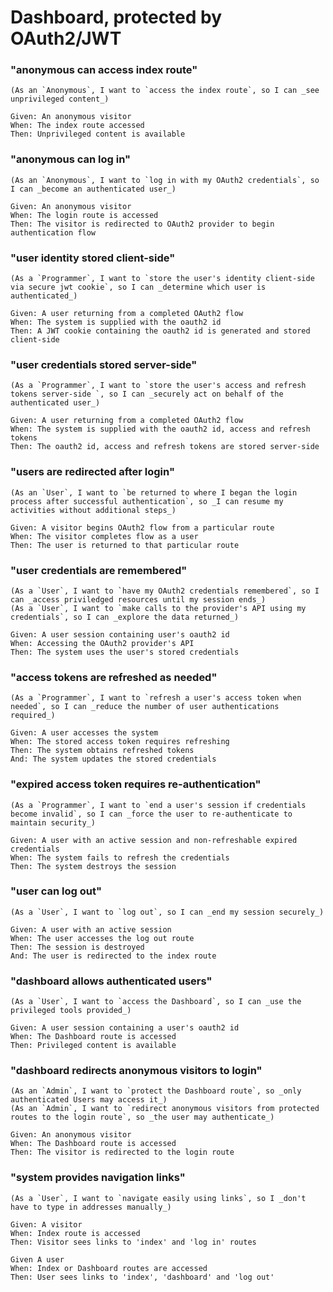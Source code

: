 # Dashboard, protected by OAuth2/JWT


### "anonymous can access index route"
    (As an `Anonymous`, I want to `access the index route`, so I can _see unprivileged content_)

    Given: An anonymous visitor
    When: The index route accessed
    Then: Unprivileged content is available

### "anonymous can log in"
    (As an `Anonymous`, I want to `log in with my OAuth2 credentials`, so I can _become an authenticated user_)

    Given: An anonymous visitor
    When: The login route is accessed
    Then: The visitor is redirected to OAuth2 provider to begin authentication flow

### "user identity stored client-side"
    (As a `Programmer`, I want to `store the user's identity client-side via secure jwt cookie`, so I can _determine which user is authenticated_)

    Given: A user returning from a completed OAuth2 flow
    When: The system is supplied with the oauth2 id
    Then: A JWT cookie containing the oauth2 id is generated and stored client-side

### "user credentials stored server-side"
    (As a `Programmer`, I want to `store the user's access and refresh tokens server-side `, so I can _securely act on behalf of the authenticated user_)

    Given: A user returning from a completed OAuth2 flow
    When: The system is supplied with the oauth2 id, access and refresh tokens
    Then: The oauth2 id, access and refresh tokens are stored server-side

### "users are redirected after login"
    (As an `User`, I want to `be returned to where I began the login process after successful authentication`, so _I can resume my activities without additional steps_)

    Given: A visitor begins OAuth2 flow from a particular route
    When: The visitor completes flow as a user
    Then: The user is returned to that particular route 

### "user credentials are remembered"
    (As a `User`, I want to `have my OAuth2 credentials remembered`, so I can _access priviledged resources until my session ends_)
    (As a `User`, I want to `make calls to the provider's API using my credentials`, so I can _explore the data returned_)

    Given: A user session containing user's oauth2 id
    When: Accessing the OAuth2 provider's API
    Then: The system uses the user's stored credentials

### "access tokens are refreshed as needed"
    (As a `Programmer`, I want to `refresh a user's access token when needed`, so I can _reduce the number of user authentications required_)

    Given: A user accesses the system
    When: The stored access token requires refreshing
    Then: The system obtains refreshed tokens
    And: The system updates the stored credentials

### "expired access token requires re-authentication"
    (As a `Programmer`, I want to `end a user's session if credentials become invalid`, so I can _force the user to re-authenticate to maintain security_)

    Given: A user with an active session and non-refreshable expired credentials
    When: The system fails to refresh the credentials
    Then: The system destroys the session

### "user can log out"
    (As a `User`, I want to `log out`, so I can _end my session securely_)

    Given: A user with an active session
    When: The user accesses the log out route
    Then: The session is destroyed
    And: The user is redirected to the index route

### "dashboard allows authenticated users"
    (As a `User`, I want to `access the Dashboard`, so I can _use the privileged tools provided_)

    Given: A user session containing a user's oauth2 id
    When: The Dashboard route is accessed
    Then: Privileged content is available

### "dashboard redirects anonymous visitors to login"
    (As an `Admin`, I want to `protect the Dashboard route`, so _only authenticated Users may access it_)
    (As an `Admin`, I want to `redirect anonymous visitors from protected routes to the login route`, so _the user may authenticate_)

    Given: An anonymous visitor
    When: The Dashboard route is accessed
    Then: The visitor is redirected to the login route

### "system provides navigation links"
    (As a `User`, I want to `navigate easily using links`, so I _don't have to type in addresses manually_)

    Given: A visitor
    When: Index route is accessed
    Then: Visitor sees links to 'index' and 'log in' routes

    Given A user
    When: Index or Dashboard routes are accessed
    Then: User sees links to 'index', 'dashboard' and 'log out'
